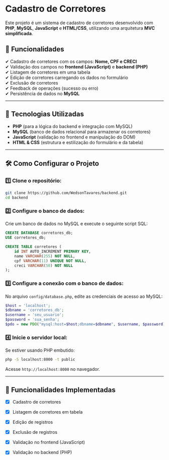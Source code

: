 # Cadastro de Corretores

Este projeto é um sistema de cadastro de corretores desenvolvido com **PHP**, **MySQL**, **JavaScript** e **HTML/CSS**, utilizando uma arquitetura **MVC simplificada**.

## 📌 Funcionalidades

✔ Cadastro de corretores com os campos: **Nome, CPF e CRECI**  
✔ Validação dos campos no **frontend (JavaScript)** e **backend (PHP)**  
✔ Listagem de corretores em uma tabela  
✔ Edição de corretores carregando os dados no formulário  
✔ Exclusão de corretores  
✔ Feedback de operações (sucesso ou erro)  
✔ Persistência de dados no **MySQL**

---

## 🚀 Tecnologias Utilizadas

- **PHP** (para a lógica do backend e integração com MySQL)
- **MySQL** (banco de dados relacional para armazenar os corretores)
- **JavaScript** (validação no frontend e manipulação do DOM)
- **HTML & CSS** (estrutura e estilização do formulário e da tabela)

---

## 🛠 Como Configurar o Projeto

### 1️⃣ Clone o repositório:
```sh
git clone https://github.com/WedsonTavares/backend.git
cd backend
```

### 2️⃣ Configure o banco de dados:
Crie um banco de dados no MySQL e execute o seguinte script SQL:
```sql
CREATE DATABASE corretores_db;
USE corretores_db;

CREATE TABLE corretores (
    id INT AUTO_INCREMENT PRIMARY KEY,
    name VARCHAR(255) NOT NULL,
    cpf VARCHAR(11) UNIQUE NOT NULL,
    creci VARCHAR(50) NOT NULL
);
```

### 3️⃣ Configure a conexão com o banco de dados:
No arquivo `config/database.php`, edite as credenciais de acesso ao MySQL:
```php
$host = 'localhost';
$dbname = 'corretores_db';
$username = 'seu_usuario';
$password = 'sua_senha';
$pdo = new PDO("mysql:host=$host;dbname=$dbname", $username, $password);
```

### 4️⃣ Inicie o servidor local:
Se estiver usando PHP embutido:
```sh
php -S localhost:8000 -t public
```
Acesse `http://localhost:8000` no navegador.

---

## 🎯 Funcionalidades Implementadas

- [x] Cadastro de corretores
- [x] Listagem de corretores em tabela
- [x] Edição de registros
- [x] Exclusão de registros
- [x] Validação no frontend (JavaScript)
- [x] Validação no backend (PHP)

